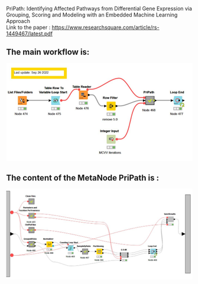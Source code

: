 PriPath: Identifying Affected  Pathways from Differential Gene Expression via Grouping, Scoring and Modeling with an Embedded Machine Learning Approach  
Link to the paper :  https://www.researchsquare.com/article/rs-1449467/latest.pdf
<br> 
## The main workflow is: ##

![alt text](https://github.com/malikyousef/PriPath/blob/main/PriPath_main.PNG?raw=true)
 
 
 ## The content of the MetaNode PriPath is : ##
 
![alt text](https://github.com/malikyousef/PriPath/blob/main/PripPath_MetaNode.JPG?raw=true)

 

